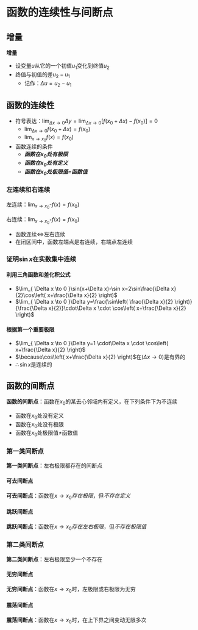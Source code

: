 # 函数的连续性与间断点
## 增量

**增量**
- 设变量$u$从它的一个初值$u_1$变化到终值$u_2$
- 终值与初值的差$u_2-u_1$
	- 记作：$\Delta u=u_{2}-u_{1}$

## 函数的连续性

- 符号表达：$\lim_{ \Delta x \to 0 }\Delta y=\lim_{ \Delta x\to 0 }[f(x_{0}+\Delta x)-f(x_{0})]=0$
	- $\lim_{ \Delta x \to 0 }f(x_{0}+\Delta x)=f(x_{0})$
	- $\lim_{ x \to x_{0} }f(x)=f(x_{0})$
- 函数连续的条件
	- ***函数在$x_0$处有极限***
	- ***函数在$x_0$处有定义***
	- ***函数在$x_0$处极限值=函数值***

### 左连续和右连续

左连续：$\lim_{ x \to x_{0}^- }f(x)=f(x_{0})$

右连续：$\lim_{ x \to x_{0}^+ }f(x)=f(x_{0})$

- 函数连续$\iff$左右连续
- 在闭区间中，函数左端点是右连续，右端点左连续

### 证明$\sin x$在实数集中连续

#### 利用三角函数和差化积公式

- $\lim_{ \Delta x \to 0 }\sin(x+\Delta x)-\sin x=2\sin\frac{\Delta x}{2}\cos\left( x+\frac{\Delta x}{2} \right)$
- $\lim_{ \Delta x \to 0 }\Delta y=\frac{\sin\left( \frac{\Delta x}{2} \right)}{\frac{\Delta x}{2}}\cdot\Delta x \cdot \cos\left( x+\frac{\Delta x}{2} \right)$
	
#### 根据第一个重要极限

- $\lim_{ \Delta x \to 0 }\Delta y=1 \cdot\Delta x \cdot \cos\left( x+\frac{\Delta x}{2} \right)$
- $\because\cos\left( x+\frac{\Delta x}{2} \right)$在$(\Delta x\to 0)$是有界的
- $\therefore \sin x$是连续的

## 函数的间断点

**函数的间断点**：函数在$x_{0}$的某去心邻域内有定义，在下列条件下为不连续

- 函数在$x_{0}$处没有定义
- 函数在$x_{0}$处没有极限
- 函数在$x_{0}$处极限值$\neq$函数值

### 第一类间断点

**第一类间断点**：左右极限都存在的间断点

#### 可去间断点

**可去间断点**：函数在$x\to x_{0}$*存在极限*，但*不存在定义*

#### 跳跃间断点

**跳跃间断点**：函数在$x\to x_{0}$*存在左右极限*，但*不存在极限值*

### 第二类间断点

**第二类间断点**：左右极限至少一个不存在

#### 无穷间断点

**无穷间断点**：函数在$x\to x_{0}$时，左极限或右极限为无穷

#### 震荡间断点
**震荡间断点**：函数在$x\to x_{0}$时，在上下界之间变动无限多次
